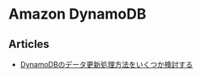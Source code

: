 # Amazon DynamoDB

## Articles

- [DynamoDBのデータ更新処理方法をいくつか検討する](https://blog.symdon.info/posts/1651485563/)